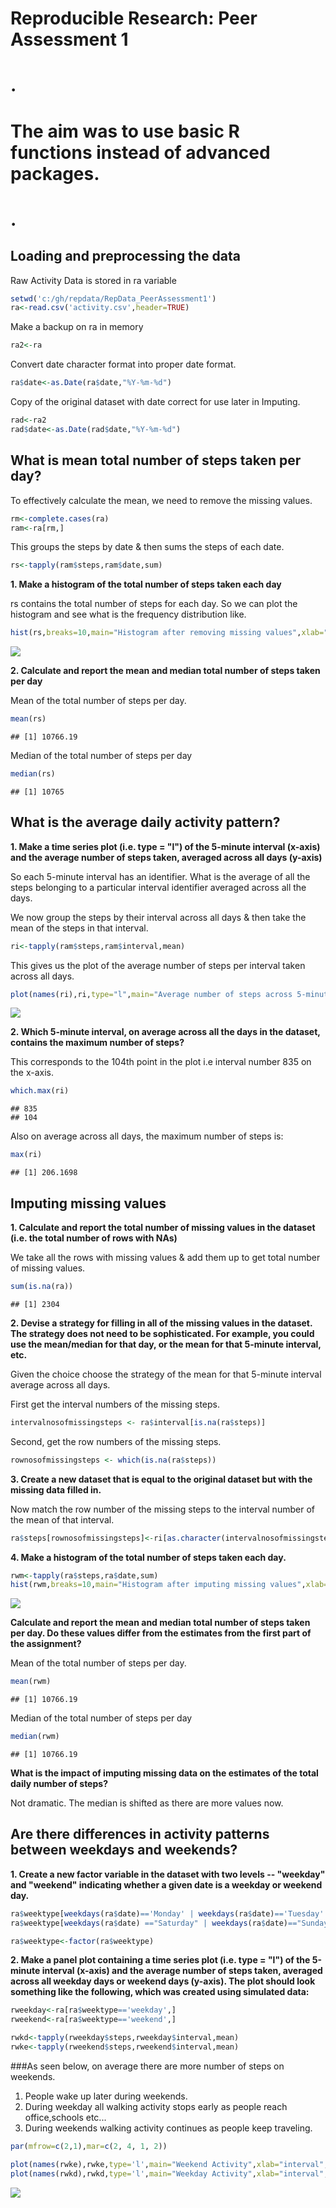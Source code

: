 # Reproducible Research: Peer Assessment 1



# . 
# The aim was to use basic R functions instead of advanced packages.
# .


## Loading and preprocessing the data

Raw Activity Data is stored in ra variable


```r
setwd('c:/gh/repdata/RepData_PeerAssessment1')
ra<-read.csv('activity.csv',header=TRUE)
```

Make a backup on ra in memory


```r
ra2<-ra
```

Convert date character format into proper date format.


```r
ra$date<-as.Date(ra$date,"%Y-%m-%d")
```



Copy of the original dataset with date correct for use later in Imputing.

```r
rad<-ra2
rad$date<-as.Date(rad$date,"%Y-%m-%d")
```



## What is mean total number of steps taken per day?

To effectively calculate the mean, we need to remove the missing values.


```r
rm<-complete.cases(ra)
ram<-ra[rm,]
```

This groups the steps by date & then sums the steps of each date.


```r
rs<-tapply(ram$steps,ram$date,sum)
```


**1. Make a histogram of the total number of steps taken each day**

rs contains the total number of steps for each day. So we can plot the histogram and see what is the frequency distribution like.



```r
hist(rs,breaks=10,main="Histogram after removing missing values",xlab="Average no. of steps per day.")
```

![](PA1_template_files/figure-html/unnamed-chunk-7-1.png) 

**2. Calculate and report the mean and median total number of steps taken per day**


Mean of the total number of steps per day.


```r
mean(rs)
```

```
## [1] 10766.19
```

Median of the total number of steps per day


```r
median(rs)
```

```
## [1] 10765
```



## What is the average daily activity pattern?

**1. Make a time series plot (i.e. type = "l") of the 5-minute interval (x-axis) and the average number of steps taken, averaged across all days (y-axis)**


So each 5-minute interval has an identifier. What is the average of all the steps belonging to a particular interval identifier averaged across all the days.


We now group the steps by their interval across all days & then take the mean of the steps in that interval.


```r
ri<-tapply(ram$steps,ram$interval,mean)
```

This gives us the plot of the average number of steps per interval taken across all days.


```r
plot(names(ri),ri,type="l",main="Average number of steps across 5-minute intervals across all days",xlab="interval",ylab="Average no. of steps")
```

![](PA1_template_files/figure-html/unnamed-chunk-11-1.png) 



**2. Which 5-minute interval, on average across all the days in the dataset, contains the maximum number of steps?**

This corresponds to the 104th point in the plot i.e interval number 835 on the x-axis.


```r
which.max(ri)
```

```
## 835 
## 104
```

Also on average across all days, the maximum number of steps is:


```r
max(ri)
```

```
## [1] 206.1698
```


## Imputing missing values



**1. Calculate and report the total number of missing values in the dataset (i.e. the total number of rows with NAs)**


We take all the rows with missing values & add them up to get total number of missing values.


```r
sum(is.na(ra))
```

```
## [1] 2304
```


**2. Devise a strategy for filling in all of the missing values in the dataset. The strategy does not need to be sophisticated. For example, you could use the mean/median for that day, or the mean for that 5-minute interval, etc.**

Given the choice choose the strategy of the mean for that 5-minute interval average across all days.

First get the interval numbers of the missing steps.


```r
intervalnosofmissingsteps <- ra$interval[is.na(ra$steps)]
```

Second, get the row numbers of the missing steps.


```r
rownosofmissingsteps <- which(is.na(ra$steps))
```


**3. Create a new dataset that is equal to the original dataset but with the missing data filled in.**

Now match the row number of the missing steps to the interval number of the mean of that interval.


```r
ra$steps[rownosofmissingsteps]<-ri[as.character(intervalnosofmissingsteps)]
```






**4. Make a histogram of the total number of steps taken each day.** 


```r
rwm<-tapply(ra$steps,ra$date,sum)
hist(rwm,breaks=10,main="Histogram after imputing missing values",xlab="Average no. of steps per day.")
```

![](PA1_template_files/figure-html/unnamed-chunk-18-1.png) 


**Calculate and report the mean and median total number of steps taken per day. Do these values differ from the estimates from the first part of the assignment?** 

Mean of the total number of steps per day.
  

```r
mean(rwm)
```

```
## [1] 10766.19
```

Median of the total number of steps per day


```r
median(rwm)
```

```
## [1] 10766.19
```



**What is the impact of imputing missing data on the estimates of the total daily number of steps?**

Not dramatic. The median is shifted as there are more values now.

## Are there differences in activity patterns between weekdays and weekends?
**1. Create a new factor variable in the dataset with two levels -- "weekday" and "weekend" indicating whether a given date is a weekday or weekend day.**



```r
ra$weektype[weekdays(ra$date)=='Monday' | weekdays(ra$date)=='Tuesday' |weekdays(ra$date)=='Wednesday' |weekdays(ra$date)=='Thursday' |weekdays(ra$date)=='Friday']<- "weekday"
ra$weektype[weekdays(ra$date) =="Saturday" | weekdays(ra$date)=="Sunday"]<- "weekend"

ra$weektype<-factor(ra$weektype)
```

**2. Make a panel plot containing a time series plot (i.e. type = "l") of the 5-minute interval (x-axis) and the average number of steps taken, averaged across all weekday days or weekend days (y-axis). The plot should look something like the following, which was created using simulated data:**



```r
rweekday<-ra[ra$weektype=='weekday',]
rweekend<-ra[ra$weektype=='weekend',]

rwkd<-tapply(rweekday$steps,rweekday$interval,mean)
rwke<-tapply(rweekend$steps,rweekend$interval,mean)
```


###As seen below, on average there are more number of steps on weekends.
1. People wake up later during weekends.
2. During weekday all walking activity stops early as people reach office,schools etc...
3. During weekends walking activity continues as people keep traveling.



```r
par(mfrow=c(2,1),mar=c(2, 4, 1, 2))

plot(names(rwke),rwke,type='l',main="Weekend Activity",xlab="interval",ylab="No. of steps")
plot(names(rwkd),rwkd,type='l',main="Weekday Activity",xlab="interval",ylab="No. of steps")
```

![](PA1_template_files/figure-html/unnamed-chunk-23-1.png) 



